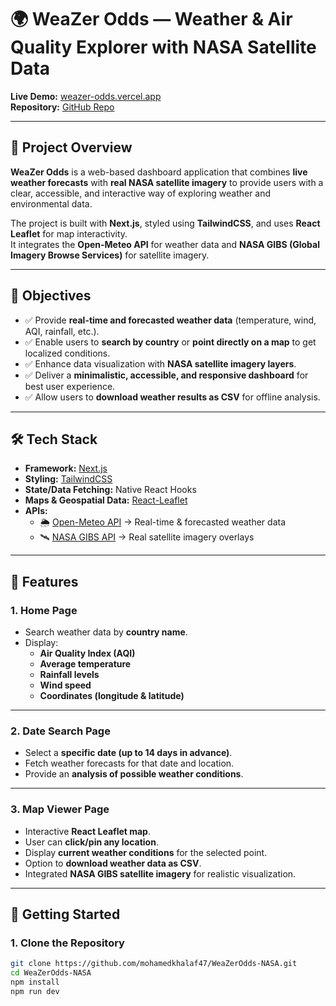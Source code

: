 # 🌍 WeaZer Odds — Weather & Air Quality Explorer with NASA Satellite Data

**Live Demo:** [weazer-odds.vercel.app](https://weazer-odds.vercel.app)  
**Repository:** [GitHub Repo](https://github.com/mohamedkhalaf47/WeaZerOdds-NASA)

---

## 📌 Project Overview

**WeaZer Odds** is a web-based dashboard application that combines **live weather forecasts** with **real NASA satellite imagery** to provide users with a clear, accessible, and interactive way of exploring weather and environmental data.

The project is built with **Next.js**, styled using **TailwindCSS**, and uses **React Leaflet** for map interactivity.  
It integrates the **Open-Meteo API** for weather data and **NASA GIBS (Global Imagery Browse Services)** for satellite imagery.

---

## 🎯 Objectives

- ✅ Provide **real-time and forecasted weather data** (temperature, wind, AQI, rainfall, etc.).  
- ✅ Enable users to **search by country** or **point directly on a map** to get localized conditions.  
- ✅ Enhance data visualization with **NASA satellite imagery layers**.  
- ✅ Deliver a **minimalistic, accessible, and responsive dashboard** for best user experience.  
- ✅ Allow users to **download weather results as CSV** for offline analysis.  

---

## 🛠️ Tech Stack

- **Framework:** [Next.js](https://nextjs.org/)  
- **Styling:** [TailwindCSS](https://tailwindcss.com/)  
- **State/Data Fetching:** Native React Hooks 
- **Maps & Geospatial Data:** [React-Leaflet](https://react-leaflet.js.org/)  
- **APIs:**
  - 🌦️ [Open-Meteo API](https://open-meteo.com/) → Real-time & forecasted weather data  
  - 🛰️ [NASA GIBS API](https://nasa-gibs.github.io/gibs-api-docs/) → Real satellite imagery overlays  

---

## 📑 Features

### 1. **Home Page**
- Search weather data by **country name**.  
- Display:
  - **Air Quality Index (AQI)**
  - **Average temperature**
  - **Rainfall levels**
  - **Wind speed**
  - **Coordinates (longitude & latitude)**  

---

### 2. **Date Search Page**
- Select a **specific date (up to 14 days in advance)**.  
- Fetch weather forecasts for that date and location.  
- Provide an **analysis of possible weather conditions**.  

---

### 3. **Map Viewer Page**
- Interactive **React Leaflet map**.  
- User can **click/pin any location**.  
- Display **current weather conditions** for the selected point.  
- Option to **download weather data as CSV**.  
- Integrated **NASA GIBS satellite imagery** for realistic visualization.  

---

## 🚀 Getting Started

### 1. Clone the Repository
```bash
git clone https://github.com/mohamedkhalaf47/WeaZerOdds-NASA.git
cd WeaZerOdds-NASA
npm install
npm run dev
